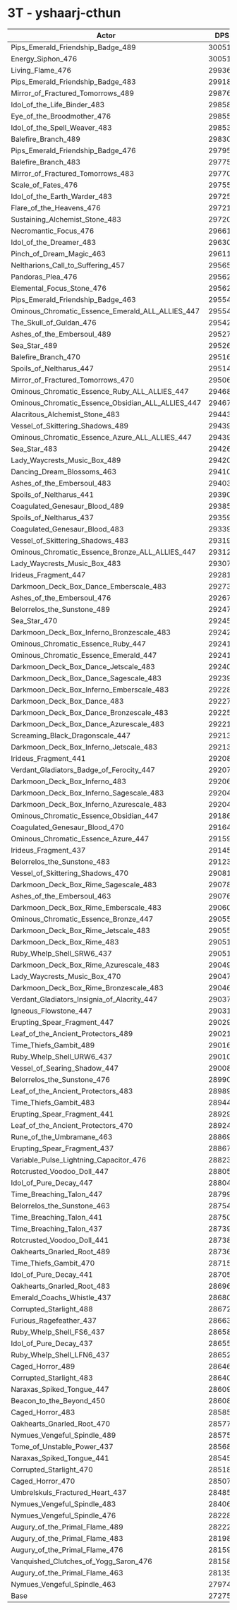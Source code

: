 # 3T - yshaarj-cthun
| Actor | DPS | Increase |
|---|:---:|:---:|
|Pips_Emerald_Friendship_Badge_489|300515|10.18%|
|Energy_Siphon_476|300510|10.18%|
|Living_Flame_476|299361|9.76%|
|Pips_Emerald_Friendship_Badge_483|299185|9.69%|
|Mirror_of_Fractured_Tomorrows_489|298761|9.54%|
|Idol_of_the_Life_Binder_483|298584|9.47%|
|Eye_of_the_Broodmother_476|298551|9.46%|
|Idol_of_the_Spell_Weaver_483|298532|9.45%|
|Balefire_Branch_489|298302|9.37%|
|Pips_Emerald_Friendship_Badge_476|297953|9.24%|
|Balefire_Branch_483|297759|9.17%|
|Mirror_of_Fractured_Tomorrows_483|297702|9.15%|
|Scale_of_Fates_476|297550|9.09%|
|Idol_of_the_Earth_Warder_483|297256|8.99%|
|Flare_of_the_Heavens_476|297210|8.97%|
|Sustaining_Alchemist_Stone_483|297201|8.96%|
|Necromantic_Focus_476|296610|8.75%|
|Idol_of_the_Dreamer_483|296307|8.64%|
|Pinch_of_Dream_Magic_463|296119|8.57%|
|Neltharions_Call_to_Suffering_457|295655|8.40%|
|Pandoras_Plea_476|295629|8.39%|
|Elemental_Focus_Stone_476|295622|8.39%|
|Pips_Emerald_Friendship_Badge_463|295548|8.36%|
|Ominous_Chromatic_Essence_Emerald_ALL_ALLIES_447|295546|8.36%|
|The_Skull_of_Guldan_476|295420|8.31%|
|Ashes_of_the_Embersoul_489|295272|8.26%|
|Sea_Star_489|295263|8.25%|
|Balefire_Branch_470|295168|8.22%|
|Spoils_of_Neltharus_447|295146|8.21%|
|Mirror_of_Fractured_Tomorrows_470|295062|8.18%|
|Ominous_Chromatic_Essence_Ruby_ALL_ALLIES_447|294682|8.04%|
|Ominous_Chromatic_Essence_Obsidian_ALL_ALLIES_447|294678|8.04%|
|Alacritous_Alchemist_Stone_483|294431|7.95%|
|Vessel_of_Skittering_Shadows_489|294397|7.94%|
|Ominous_Chromatic_Essence_Azure_ALL_ALLIES_447|294395|7.94%|
|Sea_Star_483|294269|7.89%|
|Lady_Waycrests_Music_Box_489|294209|7.87%|
|Dancing_Dream_Blossoms_463|294103|7.83%|
|Ashes_of_the_Embersoul_483|294037|7.80%|
|Spoils_of_Neltharus_441|293909|7.76%|
|Coagulated_Genesaur_Blood_489|293859|7.74%|
|Spoils_of_Neltharus_437|293592|7.64%|
|Coagulated_Genesaur_Blood_483|293394|7.57%|
|Vessel_of_Skittering_Shadows_483|293195|7.50%|
|Ominous_Chromatic_Essence_Bronze_ALL_ALLIES_447|293126|7.47%|
|Lady_Waycrests_Music_Box_483|293075|7.45%|
|Irideus_Fragment_447|292811|7.36%|
|Darkmoon_Deck_Box_Dance_Emberscale_483|292732|7.33%|
|Ashes_of_the_Embersoul_476|292674|7.31%|
|Belorrelos_the_Sunstone_489|292477|7.23%|
|Sea_Star_470|292453|7.22%|
|Darkmoon_Deck_Box_Inferno_Bronzescale_483|292420|7.21%|
|Ominous_Chromatic_Essence_Ruby_447|292417|7.21%|
|Ominous_Chromatic_Essence_Emerald_447|292412|7.21%|
|Darkmoon_Deck_Box_Dance_Jetscale_483|292405|7.21%|
|Darkmoon_Deck_Box_Dance_Sagescale_483|292395|7.20%|
|Darkmoon_Deck_Box_Inferno_Emberscale_483|292281|7.16%|
|Darkmoon_Deck_Box_Dance_483|292272|7.16%|
|Darkmoon_Deck_Box_Dance_Bronzescale_483|292253|7.15%|
|Darkmoon_Deck_Box_Dance_Azurescale_483|292219|7.14%|
|Screaming_Black_Dragonscale_447|292137|7.11%|
|Darkmoon_Deck_Box_Inferno_Jetscale_483|292135|7.11%|
|Irideus_Fragment_441|292080|7.09%|
|Verdant_Gladiators_Badge_of_Ferocity_447|292075|7.09%|
|Darkmoon_Deck_Box_Inferno_483|292064|7.08%|
|Darkmoon_Deck_Box_Inferno_Sagescale_483|292042|7.07%|
|Darkmoon_Deck_Box_Inferno_Azurescale_483|292041|7.07%|
|Ominous_Chromatic_Essence_Obsidian_447|291860|7.01%|
|Coagulated_Genesaur_Blood_470|291649|6.93%|
|Ominous_Chromatic_Essence_Azure_447|291592|6.91%|
|Irideus_Fragment_437|291457|6.86%|
|Belorrelos_the_Sunstone_483|291232|6.78%|
|Vessel_of_Skittering_Shadows_470|290811|6.62%|
|Darkmoon_Deck_Box_Rime_Sagescale_483|290785|6.61%|
|Ashes_of_the_Embersoul_463|290765|6.61%|
|Darkmoon_Deck_Box_Rime_Emberscale_483|290602|6.55%|
|Ominous_Chromatic_Essence_Bronze_447|290558|6.53%|
|Darkmoon_Deck_Box_Rime_Jetscale_483|290555|6.53%|
|Darkmoon_Deck_Box_Rime_483|290515|6.51%|
|Ruby_Whelp_Shell_SRW6_437|290513|6.51%|
|Darkmoon_Deck_Box_Rime_Azurescale_483|290498|6.51%|
|Lady_Waycrests_Music_Box_470|290477|6.50%|
|Darkmoon_Deck_Box_Rime_Bronzescale_483|290464|6.49%|
|Verdant_Gladiators_Insignia_of_Alacrity_447|290378|6.46%|
|Igneous_Flowstone_447|290318|6.44%|
|Erupting_Spear_Fragment_447|290290|6.43%|
|Leaf_of_the_Ancient_Protectors_489|290210|6.40%|
|Time_Thiefs_Gambit_489|290167|6.39%|
|Ruby_Whelp_Shell_URW6_437|290105|6.36%|
|Vessel_of_Searing_Shadow_447|290082|6.35%|
|Belorrelos_the_Sunstone_476|289909|6.29%|
|Leaf_of_the_Ancient_Protectors_483|289898|6.29%|
|Time_Thiefs_Gambit_483|289443|6.12%|
|Erupting_Spear_Fragment_441|289295|6.07%|
|Leaf_of_the_Ancient_Protectors_470|289240|6.05%|
|Rune_of_the_Umbramane_463|288697|5.85%|
|Erupting_Spear_Fragment_437|288678|5.84%|
|Variable_Pulse_Lightning_Capacitor_476|288231|5.68%|
|Rotcrusted_Voodoo_Doll_447|288053|5.61%|
|Idol_of_Pure_Decay_447|288041|5.61%|
|Time_Breaching_Talon_447|287994|5.59%|
|Belorrelos_the_Sunstone_463|287544|5.42%|
|Time_Breaching_Talon_441|287501|5.41%|
|Time_Breaching_Talon_437|287395|5.37%|
|Rotcrusted_Voodoo_Doll_441|287386|5.37%|
|Oakhearts_Gnarled_Root_489|287364|5.36%|
|Time_Thiefs_Gambit_470|287152|5.28%|
|Idol_of_Pure_Decay_441|287058|5.25%|
|Oakhearts_Gnarled_Root_483|286960|5.21%|
|Emerald_Coachs_Whistle_437|286801|5.15%|
|Corrupted_Starlight_488|286729|5.13%|
|Furious_Ragefeather_437|286637|5.09%|
|Ruby_Whelp_Shell_FS6_437|286581|5.07%|
|Idol_of_Pure_Decay_437|286558|5.06%|
|Ruby_Whelp_Shell_LFN6_437|286520|5.05%|
|Caged_Horror_489|286460|5.03%|
|Corrupted_Starlight_483|286401|5.01%|
|Naraxas_Spiked_Tongue_447|286097|4.89%|
|Beacon_to_the_Beyond_450|286086|4.89%|
|Caged_Horror_483|285856|4.81%|
|Oakhearts_Gnarled_Root_470|285771|4.77%|
|Nymues_Vengeful_Spindle_489|285751|4.77%|
|Tome_of_Unstable_Power_437|285681|4.74%|
|Naraxas_Spiked_Tongue_441|285457|4.66%|
|Corrupted_Starlight_470|285187|4.56%|
|Caged_Horror_470|285076|4.52%|
|Umbrelskuls_Fractured_Heart_437|284853|4.44%|
|Nymues_Vengeful_Spindle_483|284069|4.15%|
|Nymues_Vengeful_Spindle_476|282283|3.50%|
|Augury_of_the_Primal_Flame_489|282224|3.47%|
|Augury_of_the_Primal_Flame_483|281981|3.38%|
|Augury_of_the_Primal_Flame_476|281599|3.24%|
|Vanquished_Clutches_of_Yogg_Saron_476|281584|3.24%|
|Augury_of_the_Primal_Flame_463|281351|3.15%|
|Nymues_Vengeful_Spindle_463|279742|2.56%|
|Base|272750|0.00%|
